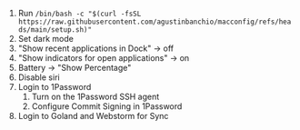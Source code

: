 1. Run `/bin/bash -c "$(curl -fsSL https://raw.githubusercontent.com/agustinbanchio/macconfig/refs/heads/main/setup.sh)"`
2. Set dark mode
3. "Show recent applications in Dock" -> off
4. "Show indicators for open applications" -> on
5. Battery -> "Show Percentage"
6. Disable siri
7. Login to 1Password
    1. Turn on the 1Password SSH agent
    2. Configure Commit Signing in 1Password 
8. Login to Goland and Webstorm for Sync
